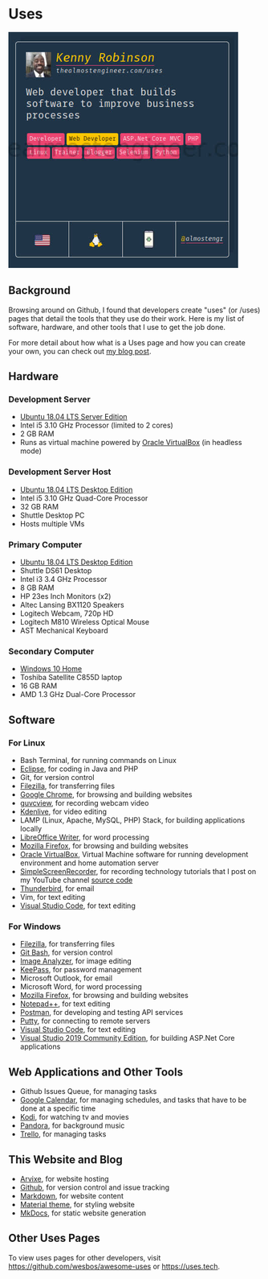 # Uses

![My uses page entry on uses.tech](/images/2020.02.01-uses-entry.jpg)

## Background

Browsing around on Github, I found that developers create "uses" (or /uses) pages that 
detail the tools that they use do their work. Here is my list of software, 
hardware, and other tools that I use to get the job done. 

For more detail about how what is a Uses page and how you can create your own, 
you can check out [my blog post](/technology/2020.02.01-developer-uses-page).

## Hardware

### Development Server

* [Ubuntu 18.04 LTS Server Edition](https://ubuntu.com)
* Intel i5 3.10 GHz Processor (limited to 2 cores)
* 2 GB RAM
* Runs as virtual machine powered by 
[Oracle VirtualBox](https://virtualbox.org) (in headless mode)

### Development Server Host

* [Ubuntu 18.04 LTS Desktop Edition](https://ubuntu.com)
* Intel i5 3.10 GHz Quad-Core Processor
* 32 GB RAM
* Shuttle Desktop PC
* Hosts multiple VMs

### Primary Computer 

* [Ubuntu 18.04 LTS Desktop Edition](https://ubuntu.com)
* Shuttle DS61 Desktop
* Intel i3 3.4 GHz Processor
* 8 GB RAM
* HP 23es Inch Monitors (x2)
* Altec Lansing BX1120 Speakers
* Logitech Webcam, 720p HD
* Logitech M810 Wireless Optical Mouse
* AST Mechanical Keyboard

### Secondary Computer 

* [Windows 10 Home](https://www.microsoft.com/en-us/software-download/windows10ISO)
* Toshiba Satellite C855D laptop
* 16 GB RAM
* AMD 1.3 GHz Dual-Core Processor

## Software

### For Linux 

* Bash Terminal, for running commands on Linux
* [Eclipse](https://eclipse.org), for coding in Java and PHP
* Git, for version control
* [Filezilla](https://filezilla-project.org/), for transferring files
* [Google Chrome](https://google.com/chrome), for browsing and building websites
* [guvcview](https://en.wikipedia.org/wiki/Guvcview), for recording webcam video
* [Kdenlive](https://kdenlive.org/en), for video editing
* LAMP (Linux, Apache, MySQL, PHP) Stack, for building applications locally
* [LibreOffice Writer](https://www.libreoffice.org), for word processing
* [Mozilla Firefox](https://www.mozilla.org/en-us/firefox), for browsing and building websites
* [Oracle VirtualBox](https://virtualbox.org), Virtual Machine software for running
development environment and home automation server
* [SimpleScreenRecorder](https://www.maartenbaert.be/simplescreenrecorder/), for recording
technology tutorials that I post on my YouTube channel
[source code](https://github.com/MaartenBaert/ssr)
* [Thunderbird](https://thunderbird.net/en-us), for email
* Vim, for text editing
* [Visual Studio Code](https://code.visualstudio.com/download), for text editing

### For Windows 

* [Filezilla](https://filezilla-project.org/), for transferring files
* [Git Bash](https://gitforwindows.org), for version control
* [Image Analyzer](http://meesoft.com/Analyzer/), for image editing
* [KeePass](https://keepass.info/), for password management
* Microsoft Outlook, for email 
* Microsoft Word, for word processing
* [Mozilla Firefox](https://www.mozilla.org/en-us/firefox), for browsing and building websites
* [Notepad++](https://notepad-plus-plus.org/downloads), for text editing
* [Postman](https://getpostman.com), for developing and testing API services
* [Putty](https://www.putty.org), for connecting to remote servers
* [Visual Studio Code](https://code.visualstudio.com/download), for text editing
* [Visual Studio 2019 Community Edition](https://code.visualstudio.com), 
for building ASP.Net Core applications

## Web Applications and Other Tools

* Github Issues Queue, for managing tasks
* [Google Calendar](https://www.google.com/calendar), for managing schedules, 
and tasks that have to be done at a specific time
* [Kodi](https://kodi.tv), for watching tv and movies
* [Pandora](https://pandora.com), for background music
* [Trello](https://trello.com/almostengr/recommend), for managing tasks

## This Website and Blog

* [Arvixe](https://www.arvixe.com/), for website hosting
* [Github](https://github.com/almostengr/almostengrwebsite), for version control
and issue tracking
* [Markdown](https://www.markdownguide.org/), for website content
* [Material theme](https://squidfunk.github.io/mkdocs-material/), for styling website
* [MkDocs](https://mkdocs.org), for static website generation

## Other Uses Pages

To view uses pages for other developers, visit 
<a href="https://github.com/wesbos/awesome-uses" target="_blank">https://github.com/wesbos/awesome-uses</a>
or 
<a href="https://uses.tech" target="_blank">https://uses.tech</a>.
